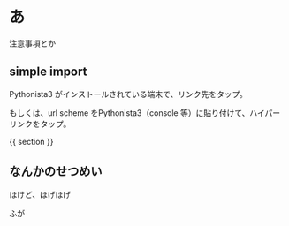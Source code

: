 # あ


注意事項とか

## simple import

Pythonista3 がインストールされている端末で、リンク先をタップ。

もしくは、url scheme をPythonista3（console 等）に貼り付けて、ハイパーリンクをタップ。



{{ section }}


## なんかのせつめい

ほけど、ほげほげ

ふが


